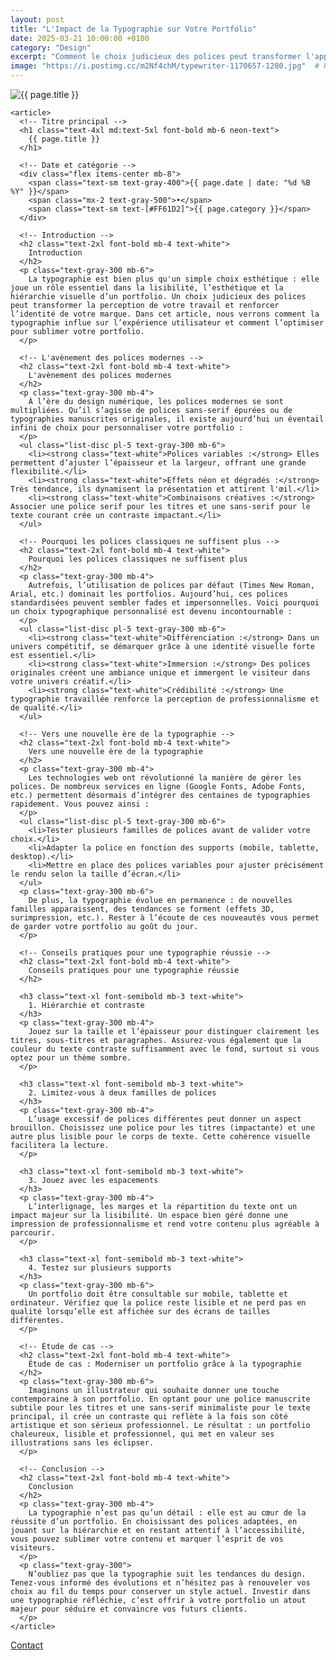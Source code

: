 ```yaml
---
layout: post
title: "L'Impact de la Typographie sur Votre Portfolio"
date: 2025-03-21 10:00:00 +0100
category: "Design"
excerpt: "Comment le choix judicieux des polices peut transformer l'apparence de votre portfolio et renforcer votre identité visuelle."
image: "https://i.postimg.cc/m2Nf4chM/typewriter-1170657-1280.jpg"  # Remplacez par l'URL de votre image
---
```

<main class="pt-24 pb-16 bg-[#0A0118] text-white">
  <div class="container mx-auto px-4 max-w-4xl">
    <!-- Image en haut de l'article -->
    <div class="mb-10 rounded-xl overflow-hidden shadow-lg">
      <img 
        src="{{ page.image }}" 
        alt="{{ page.title }}" 
        class="w-full h-72 object-cover object-center transition-transform duration-500 hover:scale-105"
      />
    </div>

    <article>
      <!-- Titre principal -->
      <h1 class="text-4xl md:text-5xl font-bold mb-6 neon-text">
        {{ page.title }}
      </h1>

      <!-- Date et catégorie -->
      <div class="flex items-center mb-8">
        <span class="text-sm text-gray-400">{{ page.date | date: "%d %B %Y" }}</span>
        <span class="mx-2 text-gray-500">•</span>
        <span class="text-sm text-[#FF61D2]">{{ page.category }}</span>
      </div>

      <!-- Introduction -->
      <h2 class="text-2xl font-bold mb-4 text-white">
        Introduction
      </h2>
      <p class="text-gray-300 mb-6">
        La typographie est bien plus qu'un simple choix esthétique : elle joue un rôle essentiel dans la lisibilité, l’esthétique et la hiérarchie visuelle d’un portfolio. Un choix judicieux des polices peut transformer la perception de votre travail et renforcer l’identité de votre marque. Dans cet article, nous verrons comment la typographie influe sur l’expérience utilisateur et comment l’optimiser pour sublimer votre portfolio.
      </p>

      <!-- L'avènement des polices modernes -->
      <h2 class="text-2xl font-bold mb-4 text-white">
        L'avènement des polices modernes
      </h2>
      <p class="text-gray-300 mb-4">
        À l’ère du design numérique, les polices modernes se sont multipliées. Qu’il s’agisse de polices sans-serif épurées ou de typographies manuscrites originales, il existe aujourd’hui un éventail infini de choix pour personnaliser votre portfolio :
      </p>
      <ul class="list-disc pl-5 text-gray-300 mb-6">
        <li><strong class="text-white">Polices variables :</strong> Elles permettent d’ajuster l’épaisseur et la largeur, offrant une grande flexibilité.</li>
        <li><strong class="text-white">Effets néon et dégradés :</strong> Très tendance, ils dynamisent la présentation et attirent l'œil.</li>
        <li><strong class="text-white">Combinaisons créatives :</strong> Associer une police serif pour les titres et une sans-serif pour le texte courant crée un contraste impactant.</li>
      </ul>

      <!-- Pourquoi les polices classiques ne suffisent plus -->
      <h2 class="text-2xl font-bold mb-4 text-white">
        Pourquoi les polices classiques ne suffisent plus
      </h2>
      <p class="text-gray-300 mb-4">
        Autrefois, l’utilisation de polices par défaut (Times New Roman, Arial, etc.) dominait les portfolios. Aujourd’hui, ces polices standardisées peuvent sembler fades et impersonnelles. Voici pourquoi un choix typographique personnalisé est devenu incontournable :
      </p>
      <ul class="list-disc pl-5 text-gray-300 mb-6">
        <li><strong class="text-white">Différenciation :</strong> Dans un univers compétitif, se démarquer grâce à une identité visuelle forte est essentiel.</li>
        <li><strong class="text-white">Immersion :</strong> Des polices originales créent une ambiance unique et immergent le visiteur dans votre univers créatif.</li>
        <li><strong class="text-white">Crédibilité :</strong> Une typographie travaillée renforce la perception de professionnalisme et de qualité.</li>
      </ul>

      <!-- Vers une nouvelle ère de la typographie -->
      <h2 class="text-2xl font-bold mb-4 text-white">
        Vers une nouvelle ère de la typographie
      </h2>
      <p class="text-gray-300 mb-4">
        Les technologies web ont révolutionné la manière de gérer les polices. De nombreux services en ligne (Google Fonts, Adobe Fonts, etc.) permettent désormais d’intégrer des centaines de typographies rapidement. Vous pouvez ainsi :
      </p>
      <ul class="list-disc pl-5 text-gray-300 mb-6">
        <li>Tester plusieurs familles de polices avant de valider votre choix.</li>
        <li>Adapter la police en fonction des supports (mobile, tablette, desktop).</li>
        <li>Mettre en place des polices variables pour ajuster précisément le rendu selon la taille d’écran.</li>
      </ul>
      <p class="text-gray-300 mb-6">
        De plus, la typographie évolue en permanence : de nouvelles familles apparaissent, des tendances se forment (effets 3D, surimpression, etc.). Rester à l’écoute de ces nouveautés vous permet de garder votre portfolio au goût du jour.
      </p>

      <!-- Conseils pratiques pour une typographie réussie -->
      <h2 class="text-2xl font-bold mb-4 text-white">
        Conseils pratiques pour une typographie réussie
      </h2>

      <h3 class="text-xl font-semibold mb-3 text-white">
        1. Hiérarchie et contraste
      </h3>
      <p class="text-gray-300 mb-4">
        Jouez sur la taille et l’épaisseur pour distinguer clairement les titres, sous-titres et paragraphes. Assurez-vous également que la couleur du texte contraste suffisamment avec le fond, surtout si vous optez pour un thème sombre.
      </p>

      <h3 class="text-xl font-semibold mb-3 text-white">
        2. Limitez-vous à deux familles de polices
      </h3>
      <p class="text-gray-300 mb-4">
        L’usage excessif de polices différentes peut donner un aspect brouillon. Choisissez une police pour les titres (impactante) et une autre plus lisible pour le corps de texte. Cette cohérence visuelle facilitera la lecture.
      </p>

      <h3 class="text-xl font-semibold mb-3 text-white">
        3. Jouez avec les espacements
      </h3>
      <p class="text-gray-300 mb-4">
        L’interlignage, les marges et la répartition du texte ont un impact majeur sur la lisibilité. Un espace bien géré donne une impression de professionnalisme et rend votre contenu plus agréable à parcourir.
      </p>

      <h3 class="text-xl font-semibold mb-3 text-white">
        4. Testez sur plusieurs supports
      </h3>
      <p class="text-gray-300 mb-6">
        Un portfolio doit être consultable sur mobile, tablette et ordinateur. Vérifiez que la police reste lisible et ne perd pas en qualité lorsqu’elle est affichée sur des écrans de tailles différentes.
      </p>

      <!-- Étude de cas -->
      <h2 class="text-2xl font-bold mb-4 text-white">
        Étude de cas : Moderniser un portfolio grâce à la typographie
      </h2>
      <p class="text-gray-300 mb-6">
        Imaginons un illustrateur qui souhaite donner une touche contemporaine à son portfolio. En optant pour une police manuscrite subtile pour les titres et une sans-serif minimaliste pour le texte principal, il crée un contraste qui reflète à la fois son côté artistique et son sérieux professionnel. Le résultat : un portfolio chaleureux, lisible et professionnel, qui met en valeur ses illustrations sans les éclipser.
      </p>

      <!-- Conclusion -->
      <h2 class="text-2xl font-bold mb-4 text-white">
        Conclusion
      </h2>
      <p class="text-gray-300 mb-4">
        La typographie n’est pas qu’un détail : elle est au cœur de la réussite d’un portfolio. En choisissant des polices adaptées, en jouant sur la hiérarchie et en restant attentif à l’accessibilité, vous pouvez sublimer votre contenu et marquer l’esprit de vos visiteurs.
      </p>
      <p class="text-gray-300">
        N’oubliez pas que la typographie suit les tendances du design. Tenez-vous informé des évolutions et n’hésitez pas à renouveler vos choix au fil du temps pour conserver un style actuel. Investir dans une typographie réfléchie, c’est offrir à votre portfolio un atout majeur pour séduire et convaincre vos futurs clients.
      </p>
    </article>
  </div>
</main>
<!-- Bouton CTA sticky -->
<a href="https://athenapro.ovh/Contact.html" class="fixed bottom-4 right-4 bg-[#FF61D2] text-white font-bold py-3 px-5 rounded-full shadow-lg transition-all hover:scale-105 hover:shadow-2xl">
  Contact
</a>
